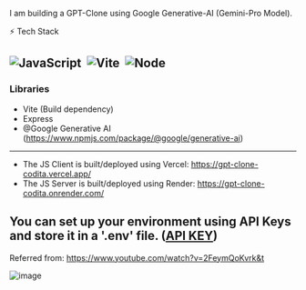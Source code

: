 I am building a GPT-Clone using Google Generative-AI (Gemini-Pro Model).

⚡ Tech Stack

![JavaScript](https://img.shields.io/badge/JavaScript-F7DF1E?style=for-the-badge&logo=javascript&logoColor=black)&nbsp; 
![Vite](https://img.shields.io/badge/Vite-61DAFB.svg?style=for-the-badge&logo=Vite&logoColor=black)&nbsp;
![Node](https://img.shields.io/badge/Node.js-43853D?style=for-the-badge&logo=node.js&logoColor=white)
---
### Libraries
- Vite (Build dependency)
- Express
- @Google Generative AI (https://www.npmjs.com/package/@google/generative-ai)

---
- The JS Client is built/deployed using Vercel: https://gpt-clone-codita.vercel.app/
- The JS Server is built/deployed using Render: https://gpt-clone-codita.onrender.com/ 

You can set up your environment using API Keys and store it in a '.env' file. ([API KEY](https://makersuite.google.com/app/apikey))
---
Referred from: https://www.youtube.com/watch?v=2FeymQoKvrk&t


![image](https://github.com/alien-droid/gpt-clone-codita/assets/77412085/d9b1e782-1859-483e-af88-9ed273db60f9)

